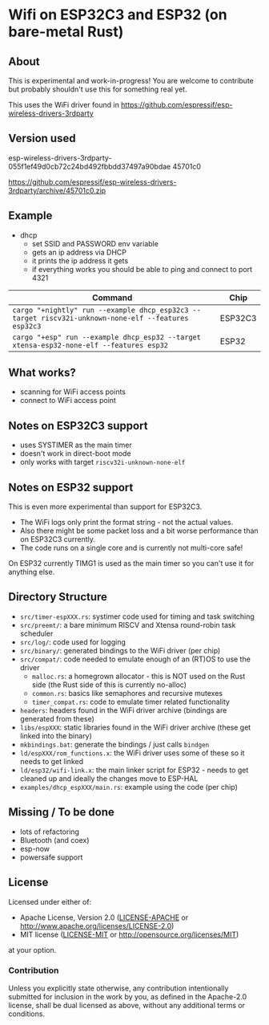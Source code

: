 # Wifi on ESP32C3 and ESP32 (on bare-metal Rust)

## About

This is experimental and work-in-progress! You are welcome to contribute but probably shouldn't use this for something real yet.

This uses the WiFi driver found in https://github.com/espressif/esp-wireless-drivers-3rdparty

## Version used

esp-wireless-drivers-3rdparty-055f1ef49d0cb72c24bd492fbbdd37497a90bdae
45701c0

https://github.com/espressif/esp-wireless-drivers-3rdparty/archive/45701c0.zip

## Example

- dhcp
    - set SSID and PASSWORD env variable
    - gets an ip address via DHCP
    - it prints the ip address it gets
    - if everything works you should be able to ping and connect to port 4321

|Command|Chip|
|---|---|
|`cargo "+nightly" run --example dhcp_esp32c3 --target riscv32i-unknown-none-elf --features esp32c3`|ESP32C3|
|`cargo "+esp" run --example dhcp_esp32 --target xtensa-esp32-none-elf --features esp32`|ESP32|

## What works?

- scanning for WiFi access points
- connect to WiFi access point

## Notes on ESP32C3 support

- uses SYSTIMER as the main timer
- doesn't work in direct-boot mode
- only works with target `riscv32i-unknown-none-elf`

## Notes on ESP32 support

This is even more experimental than support for ESP32C3.

- The WiFi logs only print the format string - not the actual values. 
- Also there might be some packet loss and a bit worse performance than on ESP32C3 currently. 
- The code runs on a single core and is currently not multi-core safe!

On ESP32 currently TIMG1 is used as the main timer so you can't use it for anything else.

## Directory Structure

- `src/timer-espXXX.rs`: systimer code used for timing and task switching
- `src/preemt/`: a bare minimum RISCV and Xtensa round-robin task scheduler
- `src/log/`: code used for logging
- `src/binary/`: generated bindings to the WiFi driver (per chip)
- `src/compat/`: code needed to emulate enough of an (RT)OS to use the driver
  - `malloc.rs`: a homegrown allocator - this is NOT used on the Rust side (the Rust side of this is currently no-alloc)
  - `common.rs`: basics like semaphores and recursive mutexes
  - `timer_compat.rs`: code to emulate timer related functionality
- `headers`: headers found in the WiFi driver archive (bindings are generated from these)
- `libs/espXXX`: static libraries found in the WiFi driver archive (these get linked into the binary)
- `mkbindings.bat`: generate the bindings / just calls `bindgen`
- `ld/espXXX/rom_functions.x`: the WiFi driver uses some of these so it needs to get linked
- `ld/esp32/wifi-link.x`: the main linker script for ESP32 - needs to get cleaned up and ideally the changes move to ESP-HAL
- `examples/dhcp_espXXX/main.rs`: example using the code (per chip)

## Missing / To be done

- lots of refactoring
- Bluetooth (and coex)
- esp-now
- powersafe support

## License

Licensed under either of:

- Apache License, Version 2.0 ([LICENSE-APACHE](LICENSE-APACHE) or http://www.apache.org/licenses/LICENSE-2.0)
- MIT license ([LICENSE-MIT](LICENSE-MIT) or http://opensource.org/licenses/MIT)

at your option.

### Contribution

Unless you explicitly state otherwise, any contribution intentionally submitted for inclusion in
the work by you, as defined in the Apache-2.0 license, shall be dual licensed as above, without
any additional terms or conditions.
